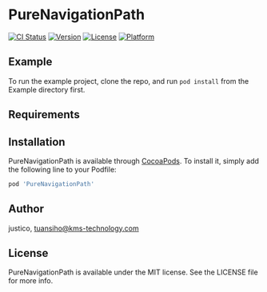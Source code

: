# PureNavigationPath

[![CI Status](https://img.shields.io/travis/justico/PureNavigationPath.svg?style=flat)](https://travis-ci.org/justico/PureNavigationPath)
[![Version](https://img.shields.io/cocoapods/v/PureNavigationPath.svg?style=flat)](https://cocoapods.org/pods/PureNavigationPath)
[![License](https://img.shields.io/cocoapods/l/PureNavigationPath.svg?style=flat)](https://cocoapods.org/pods/PureNavigationPath)
[![Platform](https://img.shields.io/cocoapods/p/PureNavigationPath.svg?style=flat)](https://cocoapods.org/pods/PureNavigationPath)

## Example

To run the example project, clone the repo, and run `pod install` from the Example directory first.

## Requirements

## Installation

PureNavigationPath is available through [CocoaPods](https://cocoapods.org). To install
it, simply add the following line to your Podfile:

```ruby
pod 'PureNavigationPath'
```

## Author

justico, tuansiho@kms-technology.com

## License

PureNavigationPath is available under the MIT license. See the LICENSE file for more info.
